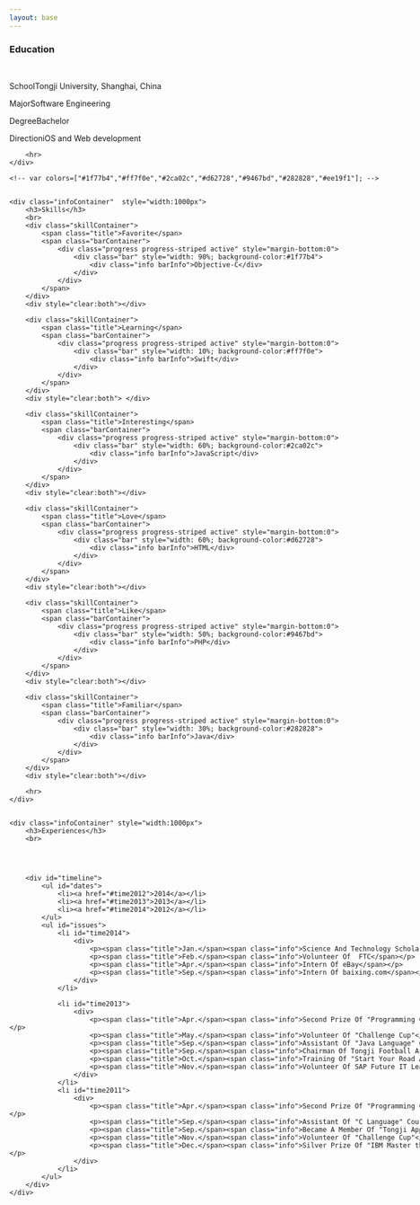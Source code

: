 ```yaml
---
layout: base
---
```


<link rel="stylesheet" href="/css/about.css"  type="text/css" />

<div class="container"style="width:1000px">
	<div class="infoContainer">
		<h3>Education</h3>
		<br>
		<p><span class="title">School</span><span class="info">Tongji University, Shanghai, China</span></p>
		<p><span class="title">Major</span><span class="info">Software Engineering</span></p>
		<p><span class="title">Degree</span><span class="info">Bachelor</span></p>
		<p><span class="title">Direction</span><span class="info">iOS and Web development</span></p>

		<hr>
	</div>

	<!-- var colors=["#1f77b4","#ff7f0e","#2ca02c","#d62728","#9467bd","#282828","#ee19f1"]; -->


	<div class="infoContainer"  style="width:1000px">
		<h3>Skills</h3>
		<br>
		<div class="skillContainer">
			<span class="title">Favorite</span>
			<span class="barContainer">
				<div class="progress progress-striped active" style="margin-bottom:0">
  					<div class="bar" style="width: 90%; background-color:#1f77b4">
  						<div class="info barInfo">Objective-C</div>
  					</div>
  				</div>
			</span>
		</div>	
		<div style="clear:both"></div>

		<div class="skillContainer">
			<span class="title">Learning</span>			
			<span class="barContainer">
				<div class="progress progress-striped active" style="margin-bottom:0">
  					<div class="bar" style="width: 10%; background-color:#ff7f0e">
  						<div class="info barInfo">Swift</div>
  					</div>
				</div>
			</span>
		</div>
		<div style="clear:both"> </div>

		<div class="skillContainer">
			<span class="title">Interesting</span>
			<span class="barContainer">
				<div class="progress progress-striped active" style="margin-bottom:0">
  					<div class="bar" style="width: 60%; background-color:#2ca02c">
						<div class="info barInfo">JavaScript</div>
  					</div>
				</div>
			</span>
		</div>
		<div style="clear:both"></div>

		<div class="skillContainer">
			<span class="title">Love</span>
			<span class="barContainer">
				<div class="progress progress-striped active" style="margin-bottom:0">
  					<div class="bar" style="width: 60%; background-color:#d62728">
						<div class="info barInfo">HTML</div>
  					</div>
				</div>
			</span>
		</div>
		<div style="clear:both"></div>

		<div class="skillContainer">
			<span class="title">Like</span>
			<span class="barContainer">
				<div class="progress progress-striped active" style="margin-bottom:0">
  					<div class="bar" style="width: 50%; background-color:#9467bd">
						<div class="info barInfo">PHP</div>
  					</div>
				</div>
			</span>
		</div>
		<div style="clear:both"></div>

		<div class="skillContainer">
			<span class="title">Familiar</span>
			<span class="barContainer">
				<div class="progress progress-striped active" style="margin-bottom:0">
  					<div class="bar" style="width: 30%; background-color:#282828">
						<div class="info barInfo">Java</div>
  					</div>
				</div>
			</span>
		</div>
		<div style="clear:both"></div>

		<hr>
	</div>


	<div class="infoContainer" style="width:1000px">
		<h3>Experiences</h3>
		<br>
	
		
		

		<div id="timeline">
			<ul id="dates">
				<li><a href="#time2012">2014</a></li>
				<li><a href="#time2013">2013</a></li>
				<li><a href="#time2014">2012</a></li>
			</ul>
			<ul id="issues">
				<li id="time2014">
					<div>
						<p><span class="title">Jan.</span><span class="info">Science And Technology Scholarship Of Tongji University</span></p>
						<p><span class="title">Feb.</span><span class="info">Volunteer Of  FTC</span></p>
						<p><span class="title">Apr.</span><span class="info">Intern Of eBay</span></p>
						<p><span class="title">Sep.</span><span class="info">Intern Of baixing.com</span></p>
					</div>
				</li>
				
				<li id="time2013">
					<div>
						<p><span class="title">Apr.</span><span class="info">Second Prize Of "Programming Contest" In Tongji University</span></p>
						<p><span class="title">May.</span><span class="info">Volunteer Of "Challenge Cup"</span></p>
						<p><span class="title">Sep.</span><span class="info">Assistant Of "Java Language" Course</span></p>
						<p><span class="title">Sep.</span><span class="info">Chairman Of Tongji Football Association</span></p>
						<p><span class="title">Oct.</span><span class="info">Training Of "Start Your Road At SAP"</span></p>
						<p><span class="title">Nov.</span><span class="info">Volunteer Of SAP Future IT Leader Summit 2013</span></p>
					</div>
				</li>
				<li id="time2011">
					<div>
						<p><span class="title">Apr.</span><span class="info">Second Prize Of "Programming Contest" In Tongji University</span></p>
						<p><span class="title">Sep.</span><span class="info">Assistant Of "C Language" Course</span></p>
						<p><span class="title">Sep.</span><span class="info">Became A Member Of "Tongji Apple Club"</span></p>
						<p><span class="title">Nov.</span><span class="info">Volunteer Of "Challenge Cup"</span></p>
						<p><span class="title">Dec.</span><span class="info">Silver Prize Of "IBM Master the Mainframe Contest China"</span></p>
					</div>
				</li>
			</ul>
		</div>
	</div>

	
</div>

<script src="/js/jquery.timelinr-0.9.54.js"></script>

<script> 
		$(function(){
			$().timelinr({
					arrowKeys: 'true'
			});
		});
</script>
